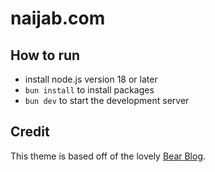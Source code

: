 # naijab.com

## How to run
- install node.js version 18 or later
- `bun install` to install packages
- `bun dev` to start the development server

## Credit

This theme is based off of the lovely [Bear Blog](https://github.com/HermanMartinus/bearblog/).
